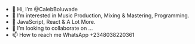 - 👋 Hi, I’m @CalebBoluwade
- 👀 I’m interested in Music Production, Mixing & Mastering, Programming.
- 🌱 JavaScript, React & A Lot More.
- 💞️ I’m looking to collaborate on ...
- 📫 How to reach me WhatsApp +2348038220361 

<!---
CalebBoluwade/CalebBoluwade is a ✨ special ✨ repository because its `README.md` (this file) appears on your GitHub profile.
You can click the Preview link to take a look at your changes.
--->
